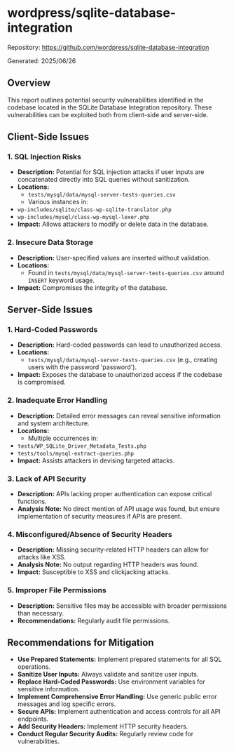 # wordpress/sqlite-database-integration

Repository: https://github.com/wordpress/sqlite-database-integration

Generated: 2025/06/26

## Overview
This report outlines potential security vulnerabilities identified in the codebase located in the SQLite
Database Integration repository. These vulnerabilities can be exploited both from client-side and server-side.

## Client-Side Issues

### 1. SQL Injection Risks
- **Description:** Potential for SQL injection attacks if user inputs are concatenated directly into SQL
queries without sanitization.
- **Locations:**
  - `tests/mysql/data/mysql-server-tests-queries.csv`
  - Various instances in:
- `wp-includes/sqlite/class-wp-sqlite-translator.php`
- `wp-includes/mysql/class-wp-mysql-lexer.php`
- **Impact:** Allows attackers to modify or delete data in the database.

### 2. Insecure Data Storage
- **Description:** User-specified values are inserted without validation.
- **Locations:**
  - Found in `tests/mysql/data/mysql-server-tests-queries.csv` around `INSERT` keyword usage.
- **Impact:** Compromises the integrity of the database.

## Server-Side Issues

### 1. Hard-Coded Passwords
- **Description:** Hard-coded passwords can lead to unauthorized access.
- **Locations:**
  - `tests/mysql/data/mysql-server-tests-queries.csv` (e.g., creating users with the password 'password').
- **Impact:** Exposes the database to unauthorized access if the codebase is compromised.

### 2. Inadequate Error Handling
- **Description:** Detailed error messages can reveal sensitive information and system architecture.
- **Locations:**
  - Multiple occurrences in:
- `tests/WP_SQLite_Driver_Metadata_Tests.php`
- `tests/tools/mysql-extract-queries.php`
- **Impact:** Assists attackers in devising targeted attacks.

### 3. Lack of API Security
- **Description:** APIs lacking proper authentication can expose critical functions.
- **Analysis Note:** No direct mention of API usage was found, but ensure implementation of security measures
if APIs are present.

### 4. Misconfigured/Absence of Security Headers
- **Description:** Missing security-related HTTP headers can allow for attacks like XSS.
- **Analysis Note:** No output regarding HTTP headers was found.
- **Impact:** Susceptible to XSS and clickjacking attacks.

### 5. Improper File Permissions
- **Description:** Sensitive files may be accessible with broader permissions than necessary.
- **Recommendations:** Regularly audit file permissions.

## Recommendations for Mitigation
- **Use Prepared Statements:** Implement prepared statements for all SQL operations.
- **Sanitize User Inputs:** Always validate and sanitize user inputs.
- **Replace Hard-Coded Passwords:** Use environment variables for sensitive information.
- **Implement Comprehensive Error Handling:** Use generic public error messages and log specific errors.
- **Secure APIs:** Implement authentication and access controls for all API endpoints.
- **Add Security Headers:** Implement HTTP security headers.
- **Conduct Regular Security Audits:** Regularly review code for vulnerabilities.
